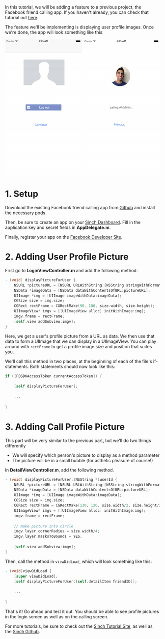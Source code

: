 In this tutorial, we will be adding a feature to a previous project, the Facebook friend calling app. If you haven't already, you can check that tutorial out [here](https://github.com/sinch/ios-call-your-facebookfriends).

The feature we'll be implementing is displaying user profile images. Once we're done, the app will look something like this:

![login](img/Login.png)  ![call](img/Call.png)

# 1. Setup

Download the existing Facebook friend calling app from [Github](https://github.com/sinch/ios-call-your-facebookfriends) and install the necessary pods.

Then, be sure to create an app on your [Sinch Dashboard](https://www.sinch.com/dashboard/). Fill in the application key and secret fields in **AppDelegate.m**.

Finally, register your app on the [Facebook Developer Site](https://developers.facebook.com).

# 2. Adding User Profile Picture

First go to **LoginViewController.m** and add the following method:

```objective-c
- (void) displayPictureForUser {
    NSURL *pictureURL = [NSURL URLWithString:[NSString stringWithFormat:@"https://graph.facebook.com/%@/picture?type=large&return_ssl_resources=1", [[FBSDKAccessToken currentAccessToken] userID]]];
    NSData *imageData = [NSData dataWithContentsOfURL:pictureURL];
    UIImage *img = [UIImage imageWithData:imageData];
    CGSize size = img.size;
    CGRect rectFrame = CGRectMake(90, 100, size.width, size.height);
    UIImageView* imgv = [[UIImageView alloc] initWithImage:img];
    imgv.frame = rectFrame;
    [self.view addSubview:imgv];
}
```

Here, we get a user's profile picture from a URL as data. We then use that data to form a UIImage that we can display in a UIImageView. You can play around with `rectFrame` to get a profile image size and position that suites you.

We'll call this method in two places, at the beginning of each of the file's if-statements. Both statements should now look like this:

```objective-c
if ([FBSDKAccessToken currentAccessToken]) {

	[self displayPictureForUser];

	...

}
```

# 3. Adding Call Profile Picture

This part will be very similar to the previous part, but we'll do two things differently

* We will specify which person's picture to display as a method parameter
* The picture will be in a small bubble (for asthetic pleasure of course!)

In **DetailViewController.m**, add the following method.

```objective-c
- (void) displayPictureForUser:(NSString *)userId {
    NSURL *pictureURL = [NSURL URLWithString:[NSString stringWithFormat:@"https://graph.facebook.com/%@/picture?type=large&return_ssl_resources=1", userId]];
    NSData *imageData = [NSData dataWithContentsOfURL:pictureURL];
    UIImage *img = [UIImage imageWithData:imageData];
    CGSize size = img.size;
    CGRect rectFrame = CGRectMake(130, 130, size.width/2, size.height/2);
    UIImageView* imgv = [[UIImageView alloc] initWithImage:img];
    imgv.frame = rectFrame;

    // make picture into circle
    imgv.layer.cornerRadius = size.width/4;
    imgv.layer.masksToBounds = YES;

    [self.view addSubview:imgv];
}
```

Then, call the method in `viewDidLoad`, which will look something like this:

```objective-c
- (void)viewDidLoad {
    [super viewDidLoad];
    [self displayPictureForUser:[self.detailItem friendID]];

    ...

}
```

That's it! Go ahead and test it out. You should be able to see profile pictures in the login screen as well as on the calling screen.

For more tutorials, be sure to check out the [Sinch Tutorial Site](https://www.sinch.com/tutorials/), as well as the [Sinch Github](https://github.com/sinch).
